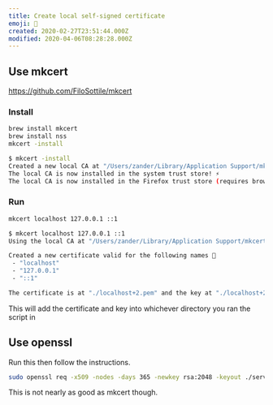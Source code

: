 ```yaml
---
title: Create local self-signed certificate
emoji: 📜
created: 2020-02-27T23:51:44.000Z
modified: 2020-04-06T08:28:28.000Z
---
```


## Use mkcert

https://github.com/FiloSottile/mkcert

### Install

```sh
brew install mkcert
brew install nss
mkcert -install
```

```sh
$ mkcert -install
Created a new local CA at "/Users/zander/Library/Application Support/mkcert" 💥
The local CA is now installed in the system trust store! ⚡️
The local CA is now installed in the Firefox trust store (requires browser restart)! 🦊
```

### Run

```sh
mkcert localhost 127.0.0.1 ::1
```

```sh
$ mkcert localhost 127.0.0.1 ::1
Using the local CA at "/Users/zander/Library/Application Support/mkcert" ✨

Created a new certificate valid for the following names 📜
 - "localhost"
 - "127.0.0.1"
 - "::1"

The certificate is at "./localhost+2.pem" and the key at "./localhost+2-key.pem" ✅
```

This will add the certificate and key into whichever directory you ran the script in

## Use openssl

Run this then follow the instructions.

```sh
sudo openssl req -x509 -nodes -days 365 -newkey rsa:2048 -keyout ./server.key -out ./server.crt
```

This is not nearly as good as mkcert though.
